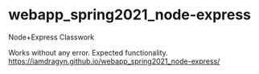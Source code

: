 # webapp_spring2021_node-express
Node+Express Classwork

Works without any error. Expected functionality.
https://iamdragyn.github.io/webapp_spring2021_node-express/
